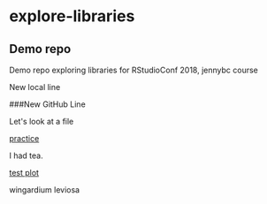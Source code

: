 # explore-libraries
## Demo repo
Demo repo exploring libraries for RStudioConf 2018, jennybc course

New local line

###New GitHub Line

Let's look at a file

[practice](00_filesystem-practice_jenny.md)

I had tea.

[test plot](test.md)

wingardium leviosa